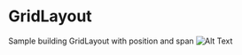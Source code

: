 # GridLayout
Sample building GridLayout with position and span
![Alt Text](https://github.com/nongdenchet/GridLayout/blob/master/sample.gif)
